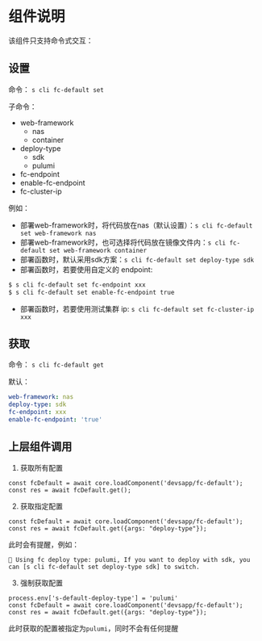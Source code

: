 # 组件说明

该组件只支持命令式交互：

## 设置

命令： `s cli fc-default set`

子命令：
- web-framework
    - nas
    - container
- deploy-type
    - sdk
    - pulumi
- fc-endpoint
- enable-fc-endpoint
- fc-cluster-ip

例如：
- 部署web-framework时，将代码放在nas（默认设置）：`s cli fc-default set web-framework nas`
- 部署web-framework时，也可选择将代码放在镜像文件内：`s cli fc-default set web-framework container`
- 部署函数时，默认采用sdk方案：`s cli fc-default set deploy-type sdk`
- 部署函数时，若要使用自定义的 endpoint: 
```bash
$ s cli fc-default set fc-endpoint xxx
$ s cli fc-default set enable-fc-endpoint true
```
- 部署函数时，若要使用测试集群 ip: `s cli fc-default set fc-cluster-ip xxx`



## 获取

命令： `s cli fc-default get`

默认：

```yaml
web-framework: nas
deploy-type: sdk
fc-endpoint: xxx
enable-fc-endpoint: 'true'
```

## 上层组件调用

1. 获取所有配置
```
const fcDefault = await core.loadComponent('devsapp/fc-default');
const res = await fcDefault.get();
```

2. 获取指定配置
```
const fcDefault = await core.loadComponent('devsapp/fc-default');
const res = await fcDefault.get({args: "deploy-type"});
```
此时会有提醒，例如：
```
📎 Using fc deploy type: pulumi, If you want to deploy with sdk, you can [s cli fc-default set deploy-type sdk] to switch.
```

3. 强制获取配置
```
process.env['s-default-deploy-type'] = 'pulumi'
const fcDefault = await core.loadComponent('devsapp/fc-default');
const res = await fcDefault.get({args: "deploy-type"});
```
此时获取的配置被指定为`pulumi`，同时不会有任何提醒

